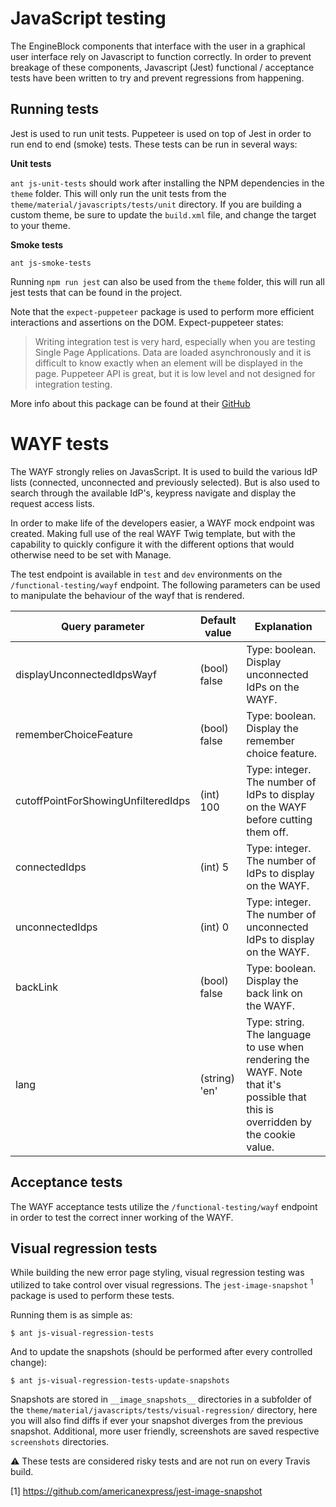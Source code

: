 # JavaScript testing

The EngineBlock components that interface with the user in a graphical user interface rely on Javascript to function 
correctly. In order to prevent breakage of these components, Javascript (Jest) functional / acceptance tests have been 
written to try and prevent regressions from happening.

## Running tests
Jest is used to run unit tests. Puppeteer is used on top of Jest in order to run end to end (smoke) tests. These tests 
can be run in several ways:

**Unit tests**

`ant js-unit-tests` should work after installing the NPM dependencies in the `theme` folder. This will only run the unit 
tests from the `theme/material/javascripts/tests/unit` directory. If you are building a custom theme, be sure to update
the `build.xml` file, and change the target to your theme.

**Smoke tests**
 
`ant js-smoke-tests`

Running  `npm run jest` can also be used from the `theme` folder, this will run all jest tests that can be found in the project.

Note that the `expect-puppeteer` package is used to perform more efficient interactions and assertions on the DOM. Expect-puppeteer states:

> Writing integration test is very hard, especially when you are testing Single Page Applications. Data are loaded asynchronously and it is difficult to know exactly when an element will be displayed in the page.
  Puppeteer API is great, but it is low level and not designed for integration testing.
  
More info about this package can be found at their [GitHub](https://github.com/smooth-code/jest-puppeteer/tree/master/packages/expect-puppeteer)

# WAYF tests
The WAYF strongly relies on JavasScript. It is used to build the various IdP lists (connected, unconnected and previously selected).
But is also used to search through the available IdP's, keypress navigate and display the request access lists.

In order to make life of the developers easier, a WAYF mock endpoint was created. Making full use of the real WAYF
Twig template, but with the capability to quickly configure it with the different options that would otherwise need to
be set with Manage.

The test endpoint is available in `test` and `dev` environments on the `/functional-testing/wayf` endpoint. The following
parameters can be used to manipulate the behaviour of the wayf that is rendered.

| **Query parameter** | **Default value** | **Explanation** |
|---|----|----|
| displayUnconnectedIdpsWayf | (bool) false | Type: boolean. Display unconnected IdPs on the WAYF. | 
| rememberChoiceFeature | (bool) false | Type: boolean. Display the remember choice feature. | 
| cutoffPointForShowingUnfilteredIdps | (int) 100 | Type: integer. The number of IdPs to display on the WAYF before cutting them off. | 
| connectedIdps | (int) 5 | Type: integer. The number of IdPs to display on the WAYF. | 
| unconnectedIdps | (int) 0 | Type: integer. The number of unconnected IdPs to display on the WAYF. | 
| backLink | (bool) false | Type: boolean. Display the back link on the WAYF. | 
| lang | (string) 'en' | Type: string. The language to use when rendering the WAYF. Note that it's possible that this is overridden by the cookie value. | 

## Acceptance tests
The WAYF acceptance tests utilize the `/functional-testing/wayf` endpoint in order to test the correct inner working of
the WAYF.

## Visual regression tests
While building the new error page styling, visual regression testing was utilized to take control over visual regressions. The `jest-image-snapshot` <sup>1</sup> package is used to perform these tests.

Running them is as simple as:

`$ ant js-visual-regression-tests`

And to update the snapshots (should be performed after every controlled change):

`$ ant js-visual-regression-tests-update-snapshots`

Snapshots are stored in `__image_snapshots__` directories in a subfolder of the `theme/material/javascripts/tests/visual-regression/` directory, here you will also find diffs if ever your snapshot diverges from the previous snapshot.
Additional, more user friendly, screenshots are saved respective `screenshots` directories.

:warning: These tests are considered risky tests and are not run on every Travis build. 

[1] https://github.com/americanexpress/jest-image-snapshot